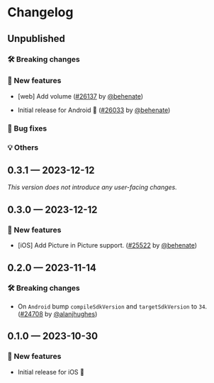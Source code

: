 # Changelog

## Unpublished

### 🛠 Breaking changes

### 🎉 New features
 
- [web] Add volume ([#26137](https://github.com/expo/expo/pull/26137) by [@behenate](https://github.com/behenate))

- Initial release for Android 🎉 ([#26033](https://github.com/expo/expo/pull/26033) by [@behenate](https://github.com/behenate))

### 🐛 Bug fixes

### 💡 Others

## 0.3.1 — 2023-12-12

_This version does not introduce any user-facing changes._

## 0.3.0 — 2023-12-12

### 🎉 New features

- [iOS] Add Picture in Picture support. ([#25522](https://github.com/expo/expo/pull/25522) by [@behenate](https://github.com/behenate))

## 0.2.0 — 2023-11-14

### 🛠 Breaking changes

- On `Android` bump `compileSdkVersion` and `targetSdkVersion` to `34`. ([#24708](https://github.com/expo/expo/pull/24708) by [@alanjhughes](https://github.com/alanjhughes))

## 0.1.0 — 2023-10-30

### 🎉 New features

- Initial release for iOS 🎉
